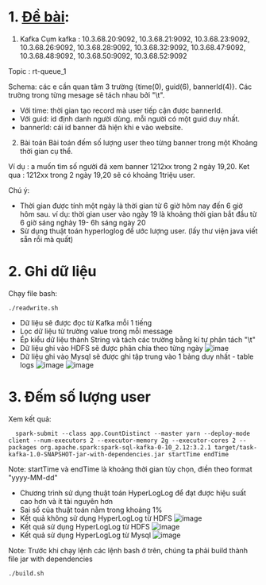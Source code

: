 # 1. [Đề bài](TaskKafka.txt):
1. Kafka
   Cụm kafka : 10.3.68.20:9092, 10.3.68.21:9092, 10.3.68.23:9092, 10.3.68.26:9092, 10.3.68.28:9092, 10.3.68.32:9092, 10.3.68.47:9092, 10.3.68.48:9092, 10.3.68.50:9092, 10.3.68.52:9092

Topic : rt-queue_1

Schema: các e cần quan tâm 3 trường {time(0), guid(6), bannerId(4)}. Các trường trong từng mesage sẽ tách nhau bởi "\t".

*   Với time: thời gian tạo record mà user tiếp cận được bannerId.
*   Với guid: id  định danh người dùng. mỗi người có một guid duy nhất.
*   bannerId: cái id banner đã hiện khi e vào website.
2. Bài toán
   Bài toán đếm số lượng user theo từng banner trong một Khoảng thời gian cụ thể.

Ví dụ : a muốn tìm số người đã xem banner 1212xx trong 2 ngày 19,20.
Ket qua : 1212xx trong 2 ngày 19,20 sẽ có khoảng 1triệu user.

Chú ý:
* Thời gian được tính một ngày là thời gian từ 6 giờ hôm nay đến 6 giờ hôm sau. ví dụ: thời gian user vào ngày 19 là khoảng thời gian bắt đầu từ 6 giờ sáng nghày 19- 6h sáng ngày 20
* Sừ dụng thuật toán hyperloglog để ước lượng user. (lấy thư viện java viết sẵn rồi mà quất)

# 2. Ghi dữ liệu
Chạy file bash:

```
./readwrite.sh
```

- Dữ liệu sẽ được đọc từ Kafka mỗi 1 tiếng
- Lọc dữ liệu từ trường value trong mỗi message
- Ép kiểu dữ liệu thành String và tách các trường bằng kí tự phân tách "\t"
- Dữ liệu ghi vào HDFS sẽ được phân chia theo từng ngày
    ![imae](hdfs.png)
- Dữ liệu ghi vào Mysql sẽ được ghi tập trung vào 1 bảng duy nhất - table logs
  ![image](desc_logs.png)
  ![image](data_at_mysql.png)

# 3. Đếm số lượng user
Xem kết quả:

```
  spark-submit --class app.CountDistinct --master yarn --deploy-mode client --num-executors 2 --executor-memory 2g --executor-cores 2 --packages org.apache.spark:spark-sql-kafka-0-10_2.12:3.2.1 target/task-kafka-1.0-SNAPSHOT-jar-with-dependencies.jar startTime endTime
```
Note: startTime và endTime là khoảng thời gian tùy chọn, điền theo format "yyyy-MM-dd"

- Chương trình sử dụng thuật toán HyperLogLog để đạt được hiệu suất cao hơn và ít tài nguyên hơn
- Sai số của thuật toán nằm trong khoảng 1%
- Kết quả không sử dụng HyperLogLog từ HDFS
![image](img.png)
- Kết quả sử dụng HyperLogLog từ HDFS
![image](img_1.png)
- Kết quả sử dụng HyperLogLog từ Mysql
![image](result_mysql.png)


Note: Trước khi chạy lệnh các lệnh bash ở trên, chúng ta phải build thành file jar with dependencies
```aidl
./build.sh
```